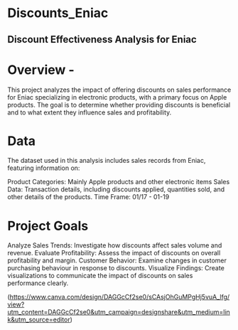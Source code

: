 # Discounts_Eniac
## Discount Effectiveness Analysis for Eniac

# __Overview -__

This project analyzes the impact of offering discounts on sales performance for Eniac specializing in electronic products, with a primary focus on Apple products. The goal is to determine whether providing discounts is beneficial and to what extent they influence sales and profitability.

# __Data__

The dataset used in this analysis includes sales records from Eniac, featuring information on:

Product Categories: Mainly Apple products and other electronic items
Sales Data: Transaction details, including discounts applied, quantities sold, and other details of the products.
Time Frame: 01/17 - 01-19

# __Project Goals__

Analyze Sales Trends: Investigate how discounts affect sales volume and revenue.
Evaluate Profitability: Assess the impact of discounts on overall profitability and margin.
Customer Behavior: Examine changes in customer purchasing behaviour in response to discounts.
Visualize Findings: Create visualizations to communicate the impact of discounts on sales performance clearly.



(https://www.canva.com/design/DAGGcCf2se0/sCAsjOhGuMPgHj5vuA_lfg/view?utm_content=DAGGcCf2se0&utm_campaign=designshare&utm_medium=link&utm_source=editor)
